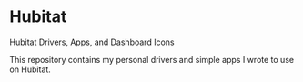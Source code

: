 # Hubitat
Hubitat Drivers, Apps, and Dashboard Icons

This repository contains my personal drivers and simple apps I wrote to use on Hubitat. 
